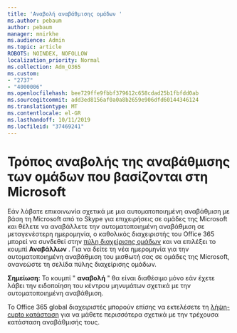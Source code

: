 ```yaml
---
title: 'Αναβολή αναβάθμισης ομάδων '
ms.author: pebaum
author: pebaum
manager: mnirkhe
ms.audience: Admin
ms.topic: article
ROBOTS: NOINDEX, NOFOLLOW
localization_priority: Normal
ms.collection: Adm_O365
ms.custom:
- "2737"
- "4000006"
ms.openlocfilehash: bee729ffe9fbbf379612c658cdad25b1fbfdd0ab
ms.sourcegitcommit: add3ed8156af0a0a8b2659e906dfd60144346124
ms.translationtype: MT
ms.contentlocale: el-GR
ms.lasthandoff: 10/11/2019
ms.locfileid: "37469241"
---
```

# <a name="how-to-postpone-the-microsoft-driven-teams-upgrade"></a>Τρόπος αναβολής της αναβάθμισης των ομάδων που βασίζονται στη Microsoft

Εάν λάβατε επικοινωνία σχετικά με μια αυτοματοποιημένη αναβάθμιση με βάση τη Microsoft από το Skype για επιχειρήσεις σε ομάδες της Microsoft και θέλετε να αναβάλλετε την αυτοματοποιημένη αναβάθμιση σε μεταγενέστερη ημερομηνία, ο καθολικός διαχειριστής του Office 365 μπορεί να συνδεθεί στην [πύλη διαχείρισης ομάδων](https://admin.teams.microsoft.com/dashboard) και να επιλέξει το κουμπί **Αναβάλλων** . Για να δείτε τη νέα ημερομηνία για την αυτοματοποιημένη αναβάθμιση του μισθωτή σας σε ομάδες της Microsoft, ανανεώστε τη σελίδα πύλης διαχείρισης ομάδων.

**Σημείωση:** Το κουμπί " **αναβολή** " θα είναι διαθέσιμο μόνο εάν έχετε λάβει την ειδοποίηση του κέντρου μηνυμάτων σχετικά με την αυτοματοποιημένη αναβάθμιση. 

Το Office 365 global διαχειριστές μπορούν επίσης να εκτελέσετε τη [λήψη-cupto κατάσταση](https://docs.microsoft.com/en-us/powershell/module/skype/get-csteamsupgradestatus?view=skype-ps) για να μάθετε περισσότερα σχετικά με την τρέχουσα κατάσταση αναβάθμισής τους. 